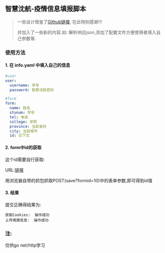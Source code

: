 ## 智慧沈航-疫情信息填报脚本

>一些设计借鉴了[Github链接](https://github.com/DOEMsy/MyScripts/tree/master/SAU%E8%87%AA%E5%8A%A8%E7%AD%BE%E5%88%B0/normal), 在此特别感谢!!!
>
>并加入了一些新的内容.如: 解析响应json,添加了配置文件方便使用者填入自己参数等.



### 使用方法

#### 1. 在 info.yaml 中填入自己的信息

```yaml
#user
user:
  username: 学号
  password: 智慧沈航密码

#form
form:
  name: 姓名
  stunum: 学号
  tel: 电话
  college: 学院
  province: 当前省份
  city: 当前城市
  id: 见下文
```

#### 2. form中id的获取

这个id需要自行获取:

URL:[链接](https://app.sau.edu.cn/form/wap/default/index?formid=10)

用浏览器自带的抓包抓取POST(save?formid=10)中的表单参数,即可得到id值

#### 3. 结果

提交正确得结果为:

```
获取Cookies:  操作成功
上传填报信息:  操作成功 
```



### 注:

仅供go net/http学习
